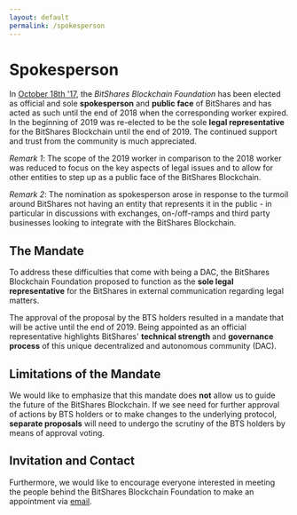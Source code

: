 ```yaml
---
layout: default
permalink: /spokesperson
---
```


# Spokesperson

In [October 18th '17](/announcements/2017-10-18-bbf-elected-as-spokesperson),
the *BitShares Blockchain Foundation* has been elected as official and sole 
**spokesperson** and **public face** of BitShares and has acted as such until the 
end of 2018 when the corresponding worker expired. In the beginning of 2019
was re-elected to be the sole **legal representative** for the BitShares Blockchain
until the end of 2019. The continued support and trust from the community is 
much appreciated.

*Remark 1*: The scope of the 2019 worker in comparison to the 2018 worker was 
reduced to focus on the key aspects of legal issues and to allow for other 
entities to step up as a public face of the BitShares Blockchain.

*Remark 2*:
The nomination as spokesperson arose in response to the turmoil around
BitShares not having an entity that represents it in the public - in
particular in discussions with exchanges, on-/off-ramps and third party
businesses looking to integrate with the BitShares Blockchain.

## The Mandate

To address these difficulties that come with being a DAC, the BitShares
Blockchain Foundation proposed to function as the 
**sole legal representative** for the BitShares in external communication 
regarding legal matters.

The approval of the proposal by the BTS holders resulted in a mandate
that will be active until the end of 2019. Being appointed as an 
official representative highlights BitShares'
**technical strength** and **governance process** of this unique
decentralized and autonomous community (DAC). 

## Limitations of the Mandate

We would like to emphasize that this mandate does **not** allow us to
guide the future of the BitShares Blockchain. If we see need for further
approval of actions by BTS holders or to make changes to the underlying
protocol, **separate proposals** will need to undergo the scrutiny of the
BTS holders by means of approval voting.

## Invitation and Contact

Furthermore, we would like to encourage everyone interested in meeting
the people behind the BitShares Blockchain Foundation to make an
appointment via [email](mailto:spokesperson@bitshares.foundation).
